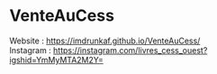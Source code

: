 # VenteAuCess
Website : https://imdrunkaf.github.io/VenteAuCess/
<br>
Instagram : https://instagram.com/livres_cess_ouest?igshid=YmMyMTA2M2Y=
